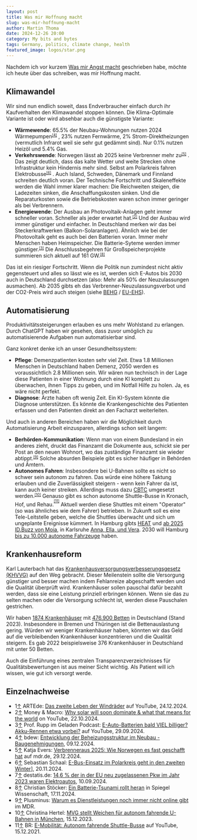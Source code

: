```yaml
---
layout: post
title: Was mir Hoffnung macht
slug: was-mir-hoffnung-macht
author: Martin Thoma
date: 2024-12-26 20:00
category: My bits and bytes
tags: Germany, politics, climate change, health
featured_image: logos/star.png
---
```

Nachdem ich vor kurzem [Was mir Angst macht](https://martin-thoma.com/was-mir-sorgen-macht/)
geschrieben habe, möchte ich heute über das schreiben, was mir Hoffnung macht.


## Klimawandel

Wir sind nun endlich soweit, dass Endverbraucher einfach durch ihr Kaufverhalten
den Klimawandel stoppen können. Die Klima-Optimale Variante ist oder wird
absehbar auch die günstigste Variante:

* **Wärmewende**: 65.5% der Neubau-Wohnungen nutzen 2024 Wärmepumpen<small><sup><a href="#ref4" name="anchor4">[4]</a></sup></small> , 23% nutzen
  Fernwärme, 2% Strom-Direktheizungen (vermutlich Infrarot weil sie sehr gut
  gedämmt sind). Nur 0.1% nutzen Heizöl und 5.4% Gas.
* **Verkehrswende**: Norwegen lässt ab 2025 keine Verbrenner mehr zu<small><sup><a href="#ref5" name="anchor5">[5]</a></sup></small> . Das
  zeigt deutlich, dass das kalte Wetter und weite Strecken ohne Infrastruktur
  kein Hindernis mehr sind. Selbst am Polarkreis fahren Elektrobusse<small><sup><a href="#ref6" name="anchor6">[6]</a></sup></small> . Auch
  Island, Schweden, Dänemark und Finnland schreiten deutlich voran. Der
  Technische Fortschritt und Skaleneffekte werden die Wahl immer klarer machen:
  Die Reichweiten steigen, die Ladezeiten sinken, die Anschaffungskosten sinken.
  Und die Reparaturkosten sowie die Betriebskosten waren schon immer geringer
  als bei Verbrennern.
* **Energiewende**: Der Ausbau an Photovoltaik-Anlagen geht immer schneller
  voran. Schneller als jeder erwartet hat.<small><sup><a href="#ref2" name="anchor2">[2]</a></sup></small> Und der Ausbau wird immer
  günstiger und einfacher. In Deutschland merken wir das bei Steckerkraftwerken
  (Balkon-Solaranlagen). Ähnlich wie bei der Photovoltaik geht es auch bei den
  Batterien voran. Immer mehr Menschen haben Heimspeicher. Die Batterie-Syteme
  werden immer günstiger.<small><sup><a href="#ref3" name="anchor3">[3]</a></sup></small>  Die Anschlussbegehren für Großspeicherprojekte
  summieren sich aktuell auf 161 GW.<small><sup><a href="#ref8" name="anchor8">[8]</a></sup></small>

Das ist ein riesiger Fortschritt. Wenn die Politik nun zumindest nicht aktiv
gegensteuert und alles so lässt wie es ist, werden sich E-Autos bis 2030 auch in
Deutschland durchsetzen (also: Mehr als 50% der Neuzulassungen ausmachen). Ab
2035 gibts eh das Verbrenner-Neuzulassungsverbot und der CO2-Preis wird auch
steigen (siehe [BEHG](https://www.gesetze-im-internet.de/behg/BJNR272800019.html) / [EU-EHS](https://de.wikipedia.org/wiki/EU-Emissionshandel#Phase_IV_(2021%E2%80%932030))).


## Automatisierung

Produktivitätssteigerungen erlauben es uns mehr Wohlstand zu erlangen. Durch
ChatGPT haben wir gesehen, dass zuvor umöglich zu automatisierende Aufgaben nun
automatisierbar sind.

Ganz konkret denke ich an unser Gesundheitssystem:

* **Pflege**: Demenzpatienten kosten sehr viel Zeit. Etwa 1.8 Millionen Menschen
 in Deutschland haben Demenz, 2050 werden es voraussichtlich 2.8 Millionen sein.
 Wir wären nun technisch in der Lage diese Patienten in einer Wohnung durch eine
 KI komplett zu überwachen, ihnen Tipps zu geben, und im Notfall Hilfe zu holen.
 Ja, es wäre nicht perfekt.
* **Diagnose**: Ärzte haben oft wenig Zeit. Ein KI-System könnte die Diagnose
  unterstützen. Es könnte die Krankengeschichte des Patienten erfassen und den
  Patienten direkt an den Facharzt weiterleiten.

Und auch in anderen Bereichen haben wir die Möglichkeit durch Automatisierung
Arbeit einzusparen, allerdings schon seit langem:

* **Berhörden-Kommunikation**: Wenn man von einem Bundesland in ein anderes
  zieht, druckt das Finanzamt die Dokumente aus, schickt sie per Post an den neuen
  Wohnort, wo das zuständige Finanzamt sie wieder abtippt.<small><sup><a href="#ref9" name="anchor9">[9]</a></sup></small> Solche absurden Beispiele gibt es sicher häufiger in
  Behörden und Ämtern.
* **Autonomes Fahren**: Insbesondere bei U-Bahnen sollte es nicht so schwer sein
  autonom zu fahren. Das würde eine höhere Taktung erlauben und die Zuverlässigkeit
  steigern - wenn kein Fahrer da ist, kann auch keiner streiken. Allerdings
  muss dazu [CBTC](https://de.wikipedia.org/wiki/Communication-Based_Train_Control#Einsatz)
  umgesetzt werden.<small><sup><a href="#ref10" name="anchor10">[10]</a></sup></small>
  Genauso gibt es schon autonome Shuttle-Busse in Kronach, Hof, und Rehau.<sup><sup><a href="#ref11" name="anchor11">[11]</a></sup></sup> Aktuell werden diese Shuttles mit einem
  "Operator" (so was ähnliches wie dem Fahrer) betrieben. In Zukunft soll es
  eine Tele-Leitstelle geben, welche die Shuttles überwacht und sich um ungeplante
  Ereignisse kümmert. In Hamburg gibts [HEAT](https://www.hochbahn.de/de/projekte/das-projekt-heat) und [ab 2025 ID.Buzz von Moia](https://www.golem.de/news/autonomes-fahren-moia-testet-autonomen-id-buzz-2025-in-hamburg-2411-190631.html),
  in Karlsruhe [Anna, Ella, und Vera](https://www.researchgate.net/figure/The-EVA-shuttles-Ella-Vera-and-Anna-have-been-deployed-in-Karlsruhe_fig1_376778923).
  2030 will Hamburg [bis zu 10.000 autonome Fahrzeuge](https://www.golem.de/news/verkehr-hamburg-plant-autonome-fahrzeuge-im-oepnv-2212-170632.html) haben.

## Krankenhausreform

Karl Lauterbach hat das [Krankenhausversorgungsverbesserungsgesetz (KHVVG)](https://www.recht.bund.de/bgbl/1/2024/400/VO.html) auf den Weg gebracht. Dieser Meilenstein sollte
die Versorgung günstiger und besser machen indem Fehlanreize abgeschafft werden
und die Qualität überprüft wird. Krankenhäuser sollen pauschal dafür bezahlt
werden, dass sie eine Leistung prinziell erbringen können. Wenn sie das zu
selten machen oder die Versorgung schlecht ist, werden diese Pauschalen
gestrichen.

Wir haben [1874
Krankenhäuser](https://de.statista.com/statistik/daten/studie/2617/umfrage/anzahl-der-krankenhaeuser-in-deutschland-seit-2000/)
mit [476.900
Betten](https://de.statista.com/statistik/daten/studie/157049/umfrage/anzahl-krankenhausbetten-in-deutschland-seit-1998/)
in Deutschland (Stand 2023). Insbesondere in Bremen und Thüringen ist die
Bettenauslastung gering. Würden wir weniger Krankenhäuser haben, könnten wir das
Geld auf die verbleibenden Krankenhäuser konzentrieren und die Qualität
steigern. Es gab 2022 beispielsweise 376 Krankenhäuser in Deutschland mit unter
50 Betten.

Auch die Einführung eines zentralen Transparenzverzeichnisses für
Qualitätsbewertungen ist aus meiner Sicht wichtig. Als Patient will ich wissen,
wie gut ich versorgt werde.


## Einzelnachweise

* 1<a name="ref1" href="#anchor1">&uarr;</a> ARTEde: [Das zweite Leben der Windräder](https://www.youtube.com/watch?v=BaHtXfccDfk) auf YouTube, 24.12.2024.
* 2<a name="ref2" href="#anchor2">&uarr;</a> Money & Macro: [Why solar will soon dominate & what that means for the world](https://www.youtube.com/watch?v=edAdJxxstTE) on YouTube, 22.10.2024.
* 3<a name="ref3" href="#anchor3">&uarr;</a> Prof. Rupp im Geladen Podcast: [E-Auto-Batterien bald VIEL billiger? Akku-Rennen etwa vorbei?](https://www.youtube.com/watch?v=G9LXcvL1w8E) auf YouTube, 29.09.2024.
* 4<a name="ref4" href="#anchor4">&uarr;</a> bdew: [Entwicklung der Beheizungsstruktur im Neubau - Baugenehmigungen](https://www.bdew.de/service/daten-und-grafiken/entwicklung-beheizungsstruktur-baugenehmigungen/), 09.12.2024.
* 5<a name="ref5" href="#anchor5">&uarr;</a> Katja Evers: [Verbrenneraus 2025: Wie Norwegen es fast geschafft hat](https://www.mdr.de/wissen/umwelt-klima/verbrenneraus-warum-Norwegen-es-fast-geschafft-hat100.html) auf mdr.de, 29.12.2024.
* 6<a name="ref6" href="#anchor6">&uarr;</a> Sebastian Schaal: [E-Bus-Einsatz im Polarkreis geht in den zweiten Winter](https://www.electrive.net/2024/11/20/e-bus-einsatz-im-polarkreis-geht-in-den-zweiten-winter/)], 20.11.2024.
* 7<a name="ref7" href="#anchor7">&uarr;</a> destatis.de: [14,6 % der in der EU neu zugelassenen Pkw im Jahr 2023 waren Elektroautos](https://www.destatis.de/DE/Presse/Pressemitteilungen/Zahl-der-Woche/2024/PD24_37_p002.html), 10.09.2024.
* 8<a name="ref8" href="#anchor8">&uarr;</a> Christian Stöcker: [Ein Batterie-Tsunami rollt heran](https://www.spiegel.de/wissenschaft/mensch/energiewende-riesige-speicher-fuers-stromnetz-ein-batterietsunami-rollt-heran-a-59e79edc-91a7-421b-a1b8-8c3b5e39645b) in Spiegel Wissenschaft, 17.11.2024.
* 9<a name="ref9" href="#anchor9">&uarr;</a> Plusminus: [Warum es Dienstleistungen noch immer nicht online gibt](https://www.youtube.com/watch?v=Sna99E9jKsw) im MDR.
* 10<a name="ref10" href="#anchor10">&uarr;</a> Christina Hertel: [MVG stellt Weichen für autonom fahrende U-Bahnen in München](https://www.abendzeitung-muenchen.de/muenchen/mvg-stellt-weichen-fuer-autonom-fahrende-u-bahnen-in-muenchen-art-946721), 15.12.2023.
* 11<a name="ref11" href="#anchor11">&uarr;</a> BR: [E-Mobilität: Autonom fahrende Shuttle-Busse](https://www.youtube.com/watch?v=iAkMQODZ5MY) auf YouTube, 15.12.2021.
